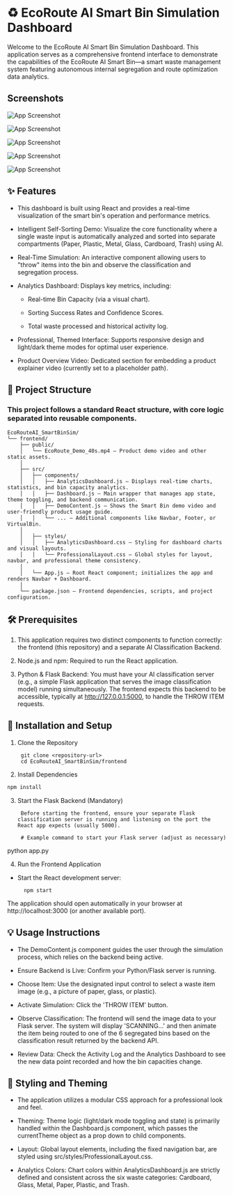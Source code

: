 

# ♻️ EcoRoute AI Smart Bin Simulation Dashboard

Welcome to the EcoRoute AI Smart Bin Simulation Dashboard. This application serves as a comprehensive frontend interface to demonstrate the capabilities of the EcoRoute AI Smart Bin—a smart waste management system featuring autonomous internal segregation and route optimization data analytics.

## Screenshots

![App Screenshot](https://raw.githubusercontent.com/Soujanya-R/Smart-Bin-AI/refs/heads/main/Screenshot%202025-10-08%20190601.png)

![App Screenshot](https://raw.githubusercontent.com/Soujanya-R/Smart-Bin-AI/refs/heads/main/Screenshot%202025-10-08%20190619.png)

![App Screenshot](https://raw.githubusercontent.com/Soujanya-R/Smart-Bin-AI/refs/heads/main/Screenshot%202025-10-08%20190731.png)

![App Screenshot](https://raw.githubusercontent.com/Soujanya-R/Smart-Bin-AI/refs/heads/main/Screenshot%202025-10-08%20190819.png)

![App Screenshot](https://raw.githubusercontent.com/Soujanya-R/Smart-Bin-AI/refs/heads/main/Screenshot%202025-10-08%20190835.png)


## ✨ Features


- This dashboard is built using React and provides a real-time visualization of the smart bin's operation and performance metrics.

- Intelligent Self-Sorting Demo: Visualize the core functionality where a single waste input is automatically analyzed and sorted into separate compartments (Paper, Plastic, Metal, Glass, Cardboard, Trash) using AI.

- Real-Time Simulation: An interactive component allowing users to "throw" items into the bin and observe the classification and segregation process.

- Analytics Dashboard: Displays key metrics, including:

  - Real-time Bin Capacity (via a visual chart).

  - Sorting Success Rates and Confidence Scores.

  - Total waste processed and historical activity log.

- Professional, Themed Interface: Supports responsive design and light/dark theme modes for optimal user experience.

- Product Overview Video: Dedicated section for embedding a product explainer video (currently set to a placeholder path).


## 📂 Project Structure

### This project follows a standard React structure, with core logic separated into reusable components.

```
EcoRouteAI_SmartBinSim/
└── frontend/
    ├── public/
    │   └── EcoRoute_Demo_40s.mp4 — Product demo video and other static assets.
    │
    ├── src/
    │   ├── components/
    │   │   ├── AnalyticsDashboard.js — Displays real-time charts, statistics, and bin capacity analytics.
    │   │   ├── Dashboard.js — Main wrapper that manages app state, theme toggling, and backend communication.
    │   │   ├── DemoContent.js — Shows the Smart Bin demo video and user-friendly product usage guide.
    │   │   └── ... — Additional components like Navbar, Footer, or VirtualBin.
    │
    │   ├── styles/
    │   │   ├── AnalyticsDashboard.css — Styling for dashboard charts and visual layouts.
    │   │   └── ProfessionalLayout.css — Global styles for layout, navbar, and professional theme consistency.
    │
    │   └── App.js — Root React component; initializes the app and renders Navbar + Dashboard.
    │
    └── package.json — Frontend dependencies, scripts, and project configuration.
```

## 🛠️ Prerequisites

1. This application requires two distinct components to function correctly: the frontend (this repository) and a separate AI Classification Backend.

2. Node.js and npm: Required to run the React application.

3. Python & Flask Backend: You must have your AI classification server (e.g., a simple Flask application that serves the image classification model) running simultaneously. The frontend expects this backend to be accessible, typically at http://127.0.0.1:5000, to handle the THROW ITEM requests.

## 🚀 Installation and Setup

1. Clone the Repository

        git clone <repository-url>
        cd EcoRouteAI_SmartBinSim/frontend


2. Install Dependencies
```bash 
npm install

```

3. Start the Flask Backend (Mandatory)

        Before starting the frontend, ensure your separate Flask classification server is running and listening on the port the React app expects (usually 5000).

        # Example command to start your Flask server (adjust as necessary)
python app.py


4. Run the Frontend Application

- Start the React development server:

        npm start


The application should open automatically in your browser at http://localhost:3000 (or another available port).
## 💡 Usage Instructions

- The DemoContent.js component guides the user through the simulation process, which relies on the backend being active.

- Ensure Backend is Live: Confirm your Python/Flask server is running.

- Choose Item: Use the designated input control to select a waste item image (e.g., a picture of paper, glass, or plastic).

- Activate Simulation: Click the 'THROW ITEM' button.

- Observe Classification: The frontend will send the image data to your Flask server. The system will display 'SCANNING...' and then animate the item being routed to one of the 6 segregated bins based on the classification result returned by the backend API.

- Review Data: Check the Activity Log and the Analytics Dashboard to see the new data point recorded and how the bin capacities change.
## 🎨 Styling and Theming

- The application utilizes a modular CSS approach for a professional look and feel.

- Theming: Theme logic (light/dark mode toggling and state) is primarily handled within the Dashboard.js component, which passes the currentTheme object as a prop down to child components.

- Layout: Global layout elements, including the fixed navigation bar, are styled using src/styles/ProfessionalLayout.css.

- Analytics Colors: Chart colors within AnalyticsDashboard.js are strictly defined and consistent across the six waste categories: Cardboard, Glass, Metal, Paper, Plastic, and Trash.

